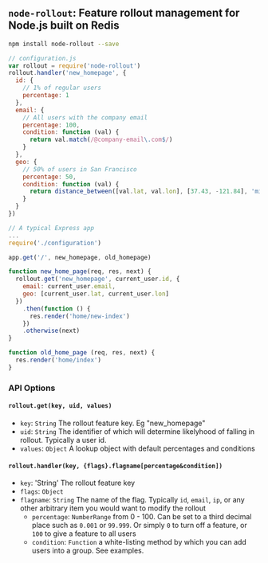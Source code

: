 ## `node-rollout`: Feature rollout management for Node.js built on Redis

``` sh
npm install node-rollout --save
```

``` js
// configuration.js
var rollout = require('node-rollout')
rollout.handler('new_homepage', {
  id: {
    // 1% of regular users
    percentage: 1
  },
  email: {
    // All users with the company email
    percentage: 100,
    condition: function (val) {
      return val.match(/@company-email\.com$/)
    }
  },
  geo: {
    // 50% of users in San Francisco
    percentage: 50,
    condition: function (val) {
      return distance_between([val.lat, val.lon], [37.43, -121.84], 'miles') < 7
    }
  }
})
```

``` js
// A typical Express app
...
require('./configuration')

app.get('/', new_homepage, old_homepage)

function new_home_page(req, res, next) {
  rollout.get('new_homepage', current_user.id, {
    email: current_user.email,
    geo: [current_user.lat, current_user.lon]
  })
    .then(function () {
      res.render('home/new-index')
    })
    .otherwise(next)
}

function old_home_page (req, res, next) {
  res.render('home/index')
}

```


### API Options

#### `rollout.get(key, uid, values)`

 - `key`: `String` The rollout feature key. Eg "new_homepage"
 - `uid`: `String` The identifier of which will determine likelyhood of falling in rollout. Typically a user id.
 - `values`: `Object` A lookup object with default percentages and conditions

#### `rollout.handler(key, {flags}.flagname[percentage&condition])`
 - `key`: 'String' The rollout feature key
 - `flags`: `Object`
  - `flagname`: `String` The name of the flag. Typically `id`, `email`, `ip`, or any other arbitrary item you would want to modify the rollout
    - `percentage`: `NumberRange` from 0 - 100. Can be set to a third decimal place such as `0.001` or `99.999`. Or simply `0` to turn off a feature, or `100` to give a feature to all users
    - `condition`: `Function` a white-listing method by which you can add users into a group. See examples.
